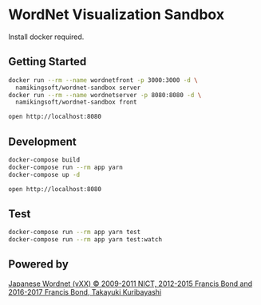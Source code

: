 WordNet Visualization Sandbox
========================================
Install docker required.

Getting Started
----------------------------------------

```bash
docker run --rm --name wordnetfront -p 3000:3000 -d \
  namikingsoft/wordnet-sandbox server
docker run --rm --name wordnetserver -p 8080:8080 -d \
  namikingsoft/wordnet-sandbox front

open http://localhost:8080
```

Development
----------------------------------------

```bash
docker-compose build
docker-compose run --rm app yarn
docker-compose up -d

open http://localhost:8080
```

Test
----------------------------------------

```bash
docker-compose run --rm app yarn test
docker-compose run --rm app yarn test:watch
```

Powered by
----------------------------------------

[Japanese Wordnet (vXX) © 2009-2011 NICT, 2012-2015 Francis Bond and 2016-2017 Francis Bond, Takayuki Kuribayashi](http://compling.hss.ntu.edu.sg/wnja/index.en.html)